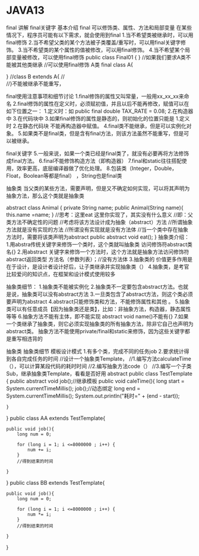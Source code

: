 # JAVA13
final 讲解
final关键字
基本介绍
final
可以修饰类、属性、方法和局部变量
在某些情况下，程序员可能有以下需求，就会使用到final
1.当不希望类被继承时，可以用final修饰
2.当不希望父类的某个方法被子类覆盖/重写时，可以用final关键字修饰。
3.当不希望类的某个属性的值被修改，可以用final修饰。
4.当不希望某个局部变量被修改，可以使用final修饰
public class Final01 {
}
//如果我们要求A类不能被其他类继承
//可以使用final修饰 A类
final class A{
    
}
//class B extends A{
//    
//}不能被继承不能重写，


final使用注意事项和细节讨论
1.final修饰的属性又叫常量，一般用xx_xx_xx来命名
2.final修饰的属性在定义时，必须赋初值，并且以后不能再修改，赋值可以在如下位置之一：
1.定义时：如 public final double TAX_RATE = 0.08;
2.在构造器中
3.在代码块中
3.如果final修饰的属性是静态的，则初始化的位置只能是
1.定义时 2.在静态代码块 不能再构造器中赋值。
4.final类不能继承，但是可以实例化对象。
5.如果类不是final类，但是含有final方法，则该方法虽然不能重写，但是可以被继承。

 
final关键字
5.一般来说，如果一个类已经是final类了，就没有必要再将方法修饰成final方法。
6.final不能修饰构造方法（即构造器）
7.final和static往往搭配使用，效率更高，底层编译器做了优化处理。
8.包装类（Integer，Double，Float，Boolean等都是final）
，String也是final类





抽象类
当父类的某些方法，需要声明，但是又不确定如何实现，可以将其声明为抽象方法，那么这个类就是抽象类

abstract class Animal {
    private String name;
    public Animal(String name){
        this.name =name;
    }
    //思考：这里eat 这里你实现了，其实没有什么意义
     //即：父类方法不确定性的问题
     //考虑将该方法设计成为抽象（abstract）方法
     //所谓抽象方法就是没有实现的方法
     //所谓没有实现就是没有方法体
     //当一个类中存在抽象方法时，需要将该类声明为abstract
     public abstract void eat();
 }
抽象类介绍：
1.用abstra传统关键字来修饰一个类时，这个类就叫抽象类
访问修饰符abstract类名{}
2.用abstract 关键字来修饰一个方法时，这个方法就是抽象方法访问修饰符abstract返回类型 方法名（参数列表）；//没有方法体
3.抽象类的 价值更多作用是在于设计，是设计者设计好后，让子类继承并实现抽象类（）
4.抽象类，是考官比较爱问的知识点，在框架和设计模式使用较多

抽象类细节：
1.抽象类不能被实例化
2.抽象类不一定要包含abstract方法。也就是说，抽象类可以没有abstract方法
3.一旦类包含了abstract方法，则这个类必须要声明为abstract
4.abstract只能修饰类和方法，不能修饰属性和其他
。
5.抽象类可以有任意成员【因为抽象类还是类】，比如：非抽象方法，构造器，静态属性等等
6.抽象方法不能有主体，即不能实现
abstract void name()不能有{}
7.如果一个类继承了抽象类，则它必须实现抽象类的所有抽象方法，除非它自己也声明为abstract类。
抽象方法不能使用private/final和static来修饰，因为这些关键字都是重写相违背的


抽象类
抽象类细节
模板设计模式
1.有多个类，完成不同的任务job
2.要求统计得到各自完成任务的时间
//设计一个抽象类Template，
//1.编写方法calculateTime（），可以计算某段代码的耗时时间
//2.编写抽象方法code（）
//3.编写一个子类Sub，继承抽象类Template，看看是否好用
abstract public class TestTemplate {
   public abstract  void job();//继承模板
       public void caleTime(){
       long start = System.currentTimeMillis();
       job();//动态绑定
       long end = System.currentTimeMillis();
       System.out.println("耗时=" + (end - start));

    }
}
public class AA extends TestTemplate{

    public void job(){
        long num = 0;

        for (long i = 1; i <=8000000 ; i++) {
            num += i;
        }
        //得到结束的时间

    }
}
public class BB extends TestTemplate{

    public void job(){
        long num = 0;

        for (long i = 1; i <=8000000 ; i++) {
            num *= i;
        }
        //得到结束的时间

    }
}
